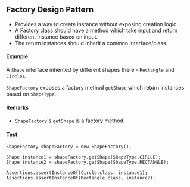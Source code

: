 ## Factory Design Pattern

- Provides a way to create instance without exposing creation logic.
- A Factory class should have a method which take input and return different instance based on input.
- The return instances should inherit a common interface/class.

#### Example
A `Shape` interface inherited by different shapes (here - `Rectangle` and `Circle`).

`ShapeFactory` exposes a factory method `getShape` which return instances based on `ShapeType`.


#### Remarks

- `ShapeFactory`'s `getShape` is a factory method.

#### Test
```
ShapeFactory shapeFactory = new ShapeFactory();

Shape instance1 = shapeFactory.getShape(ShapeType.CIRCLE);
Shape instance2 = shapeFactory.getShape(ShapeType.RECTANGLE);

Assertions.assertInstanceOf(Circle.class, instance1);
Assertions.assertInstanceOf(Rectangle.class, instance2);
```